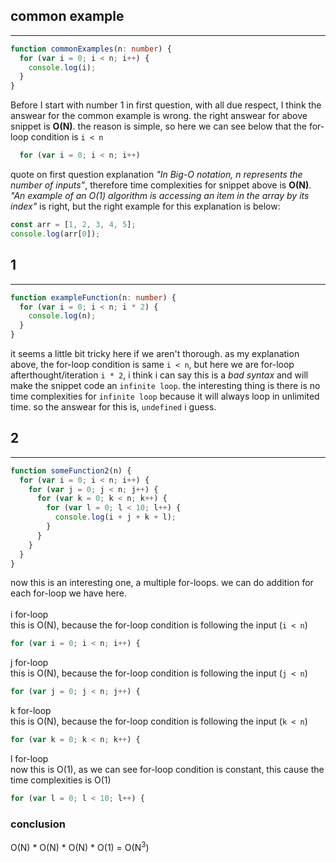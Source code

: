 ## common example

---

```typescript
function commonExamples(n: number) {
  for (var i = 0; i < n; i++) {
    console.log(i);
  }
}
```

Before I start with number 1 in first question, with all due respect, I think the answear
for the common example is wrong. the right answear for above snippet is **O(N)**. the reason
is simple, so here we can see below that the for-loop condition is `i < n`

```typescript
  for (var i = 0; i < n; i++)
```

quote on first question explanation _"In Big-O notation, n represents the number
of inputs"_, therefore time complexities for snippet above is **O(N)**. _"An example
of an O(1) algorithm is accessing an item in the array by its index"_ is right, but
the right example for this explanation is below:

```javascript
const arr = [1, 2, 3, 4, 5];
console.log(arr[0]);
```

## 1

---

```typescript
function exampleFunction(n: number) {
  for (var i = 0; i < n; i * 2) {
    console.log(n);
  }
}
```

it seems a little bit tricky here if we aren't thorough. as my explanation above, the for-loop
condition is same `i < n`, but here we are for-loop afterthought/iteration `i * 2`, i think i can
say this is a _bad syntax_ and will make the snippet code an `infinite loop`. the interesting thing is there is no time complexities for `infinite loop` because it will always loop in unlimited time.
so the answear for this is, `undefined` i guess.

## 2

---

```javascript
function someFunction2(n) {
  for (var i = 0; i < n; i++) {
    for (var j = 0; j < n; j++) {
      for (var k = 0; k < n; k++) {
        for (var l = 0; l < 10; l++) {
          console.log(i + j + k + l);
        }
      }
    }
  }
}
```

now this is an interesting one, a multiple for-loops. we can do addition for each for-loop we have here.</br></br>
i for-loop</br>
this is O(N), because the for-loop condition is following the input (`i < n`)

```javascript
for (var i = 0; i < n; i++) {
```

j for-loop</br>
this is O(N), because the for-loop condition is following the input (`j < n`)

```javascript
for (var j = 0; j < n; j++) {
```

k for-loop</br>
this is O(N), because the for-loop condition is following the input (`k < n`)

```javascript
for (var k = 0; k < n; k++) {
```

l for-loop</br>
now this is O(1), as we can see for-loop condition is constant, this cause the time complexities
is O(1)

```javascript
for (var l = 0; l < 10; l++) {
```

### conclusion

O(N) \* O(N) \* O(N) \* O(1) = O(N<sup>3</sup>)
